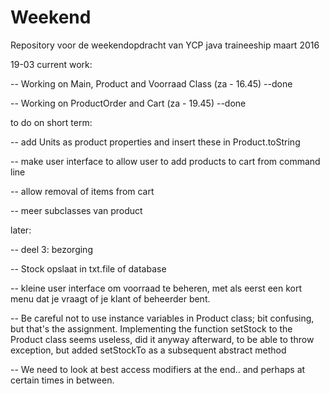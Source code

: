 # Weekend
Repository voor de weekendopdracht van YCP java traineeship maart 2016




19-03
current work:

-- Working on Main, Product and Voorraad Class (za - 16.45) --done

-- Working on ProductOrder and Cart (za - 19.45)            --done






to do on short term:

-- add Units as product properties and insert these in 	Product.toString

-- make user interface to allow user to add products to cart from 	command line

-- allow removal of items from cart

-- meer subclasses van product




later:

-- deel 3: bezorging

-- Stock opslaat in txt.file of database

-- kleine user interface om voorraad te beheren, met als eerst een kort menu dat je vraagt of je klant of beheerder bent.







-- Be careful not to use instance variables in Product class; bit confusing, but that's the assignment. Implementing the function setStock to the Product class seems useless, did it anyway afterward, to be able to throw exception, but added setStockTo as a subsequent abstract method


-- We need to look at best access modifiers at the end.. and perhaps at certain times in between.
